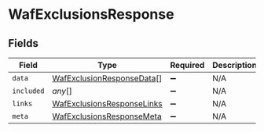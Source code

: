 # WafExclusionsResponse


## Fields

| Field                                                                           | Type                                                                            | Required                                                                        | Description                                                                     |
| ------------------------------------------------------------------------------- | ------------------------------------------------------------------------------- | ------------------------------------------------------------------------------- | ------------------------------------------------------------------------------- |
| `data`                                                                          | [WafExclusionResponseData](../../models/shared/wafexclusionresponsedata.md)[]   | :heavy_minus_sign:                                                              | N/A                                                                             |
| `included`                                                                      | *any*[]                                                                         | :heavy_minus_sign:                                                              | N/A                                                                             |
| `links`                                                                         | [WafExclusionsResponseLinks](../../models/shared/wafexclusionsresponselinks.md) | :heavy_minus_sign:                                                              | N/A                                                                             |
| `meta`                                                                          | [WafExclusionsResponseMeta](../../models/shared/wafexclusionsresponsemeta.md)   | :heavy_minus_sign:                                                              | N/A                                                                             |